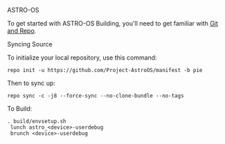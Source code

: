 ASTRO-OS

To get started with ASTRO-OS Building, you'll need to get familiar with [Git and Repo](http://source.android.com/source/using-repo.html).

Syncing Source

To initialize your local repository, use this command:

    repo init -u https://github.com/Project-AstroOS/manifest -b pie

Then to sync up:

    repo sync -c -j8 --force-sync --no-clone-bundle --no-tags

To Build:

    . build/envsetup.sh 
     lunch astro_<device>-userdebug 
     brunch <device>-userdebug
